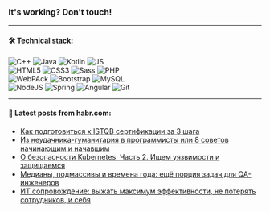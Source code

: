 ### It's working? Don't touch!

---

#### 🛠️ Technical stack:

![C++](https://img.shields.io/badge/C++-informational?logo=c%2B%2B&style=flat&logoColor=white&color=9C033A)
![Java](https://img.shields.io/badge/Java-informational?logo=java&style=flat&logoColor=white&color=007396)
![Kotlin](https://img.shields.io/badge/Kotlin-informational?logo=Kotlin&style=flat&logoColor=white&color=0095D5)
![JS](https://img.shields.io/badge/JS-informational?logo=javaScript&style=flat&logoColor=black&color=F7Df1E) <br>
![HTML5](https://img.shields.io/badge/HTML5-informational?logo=html5&style=flat&logoColor=white&color=E34F26)
![CSS3](https://img.shields.io/badge/CSS3-informational?logo=css3&style=flat&logoColor=white&color=157286)
![Sass](https://img.shields.io/badge/Saas-informational?logo=sass&style=flat&logoColor=white&color=hotpink)
![PHP](https://img.shields.io/badge/PHP-informational?logo=php&style=flat&logoColor=white&color=777BB4) <br>
![WebPAck](https://img.shields.io/badge/WebPack-informational?logo=webPack&style=flat&logoColor=white&color=FF6F00)
![Bootstrap](https://img.shields.io/badge/Bootstrap-informational?logo=Bootstrap&style=flat&logoColor=white&color=7952B3)
![MySQL](https://img.shields.io/badge/MySQL-informational?logo=MySQL&style=flat&logoColor=white&color=00f) <br>
![NodeJS](https://img.shields.io/badge/NodeJS-informational?logo=node.js&style=flat&logoColor=white&color=43853D)
![Spring](https://img.shields.io/badge/Spring-informational?logo=Spring&style=flat&logoColor=white&color=0A9EDC)
![Angular](https://img.shields.io/badge/Vue-informational?logo=vue.js&style=flat&logoColor=white&color=red)
![Git](https://img.shields.io/badge/Git-informational?logo=git&style=flat&logoColor=white&color=darkorange)

___

#### 💬 Latest posts from habr.com:

<!-- BLOG-POST-LIST:START -->
- [Как подготовиться к ISTQB сертификации за 3 шага](https://habr.com/ru/post/664734/?utm_source=habrahabr&utm_medium=rss&utm_campaign=664734)
- [Из неудачника-гуманитария в программисты или 8 советов начинающим и начавшим](https://habr.com/ru/post/664722/?utm_source=habrahabr&utm_medium=rss&utm_campaign=664722)
- [О безопасности Kubernetes. Часть 2. Ищем уязвимости и защищаемся](https://habr.com/ru/post/664546/?utm_source=habrahabr&utm_medium=rss&utm_campaign=664546)
- [Медианы, подмассивы и времена года: ещё порция задач для QA-инженеров](https://habr.com/ru/post/663052/?utm_source=habrahabr&utm_medium=rss&utm_campaign=663052)
- [ИТ cопровождение: выжать максимум эффективности, не потерять сотрудников, и себя](https://habr.com/ru/post/664686/?utm_source=habrahabr&utm_medium=rss&utm_campaign=664686)
<!-- BLOG-POST-LIST:END -->
